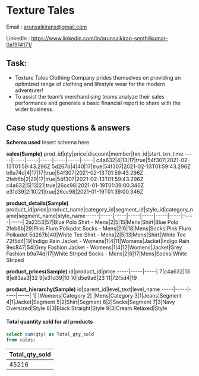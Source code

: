 # Texture Tales #
Email : arunsaikirans@gmail.com

Linkedin : https://www.linkedin.com/in/arunsaikiran-senthilkumar-0a1914171/

## Task: ##

  * Texture Tales Clothing Company prides themselves on providing an optimized range of clothing and lifestyle wear for the modern adventurer!
  * To assist the team’s merchandising teams analyze their sales performance and generate a basic financial report to share with the wider business.
  
  
## Case study questions & answers ##
**Schema used**
Insert schema here





**sales(Sample)**
prod_id|qty|price|discount|member|txn_id|start_txn_time
-----|-----|-----|-----|-----|-----|-----|
c4a632|4|13|17|true|54f307|2021-02-13T01:59:43.296Z
5d267b|4|40|17|true|54f307|2021-02-13T01:59:43.296Z
b9a74d|4|17|17|true|54f307|2021-02-13T01:59:43.296Z
2feb6b|2|29|17|true|54f307|2021-02-13T01:59:43.296Z
c4a632|5|13|21|true|26cc98|2021-01-19T01:39:00.346Z
e31d39|2|10|21|true|26cc98|2021-01-19T01:39:00.346Z

**product_details(Sample)**
product_id|price|product_name|category_id|segment_id|style_id|category_name|segment_name|style_name
-----|-----|-----|-----|-----|-----|-----|-----|-----|
2a2353|57|Blue Polo Shirt - Mens|2|5|15|Mens|Shirt|Blue Polo
2feb6b|29|Pink Fluro Polkadot Socks - Mens|2|6|18|Mens|Socks|Pink Fluro Polkadot
5d267b|40|White Tee Shirt - Mens|2|5|13|Mens|Shirt|White Tee
72f5d4|19|Indigo Rain Jacket - Womens|1|4|11|Womens|Jacket|Indigo Rain
9ec847|54|Grey Fashion Jacket - Womens|1|4|12|Womens|Jacket|Grey Fashion
b9a74d|17|White Striped Socks - Mens|2|6|17|Mens|Socks|White Striped

**product_prices(Sample)**
id|product_id|price
-----|-----|-----|
7|c4a632|13
8|e83aa3|32
9|e31d39|10
10|d5e9a6|23
11|72f5d4|19

**product_hierarchy(Sample)**
id|parent_id|level_text|level_name
-----|-----|-----|-----|
1| |Womens|Category
2| |Mens|Category
3|1|Jeans|Segment
4|1|Jacket|Segment
5|2|Shirt|Segment
6|2|Socks|Segment
7|3|Navy Oversized|Style
8|3|Black Straight|Style
9|3|Cream Relaxed|Style


#### Total quantity sold for all products
````sql
select sum(qty) as Total_qty_sold
from sales;
````
Total_qty_sold|
---|
45216|
